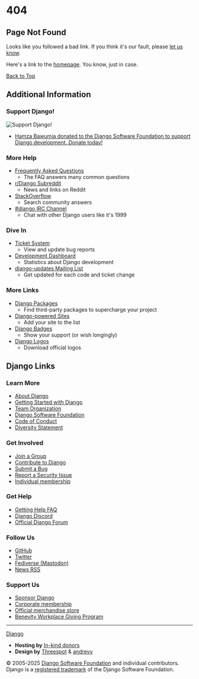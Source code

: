# 404

## Page Not Found

Looks like you followed a bad link. If you think it's our fault, please [let us know](https://github.com/django/djangoproject.com/issues/).

Here's a link to the [homepage](https://www.djangoproject.com/). You know, just in case.

[Back to Top](#top)

## Additional Information

### Support Django!

![Support Django!](https://static.djangoproject.com/img/fundraising-heart.cd6bb84ffd33.svg)

- [Hamza Bawumia donated to the Django Software Foundation to support Django development. Donate today!](https://www.djangoproject.com/fundraising/)

### More Help

- [Frequently Asked Questions](https://docs.djangoproject.com/en/stable/faq/)
  - The FAQ answers many common questions
- [r/Django Subreddit](https://www.reddit.com/r/django/)
  - News and links on Reddit
- [StackOverflow](https://stackoverflow.com/questions/tagged/django)
  - Search community answers
- [#django IRC Channel](irc://irc.libera.chat/django)
  - Chat with other Django users like it's 1999

### Dive In

- [Ticket System](https://code.djangoproject.com/)
  - View and update bug reports
- [Development Dashboard](https://dashboard.djangoproject.com/)
  - Statistics about Django development
- [django-updates Mailing List](https://groups.google.com/group/django-updates)
  - Get updated for each code and ticket change

### More Links

- [Django Packages](https://www.djangopackages.com/)
  - Find third-party packages to supercharge your project
- [Django-powered Sites](https://builtwithdjango.com/projects/)
  - Add your site to the list
- [Django Badges](https://docs.djangoproject.com/community/badges/)
  - Show your support (or wish longingly)
- [Django Logos](https://docs.djangoproject.com/community/logos/)
  - Download official logos

## Django Links

### Learn More

- [About Django](https://www.djangoproject.com/start/overview/)
- [Getting Started with Django](https://www.djangoproject.com/start/)
- [Team Organization](https://docs.djangoproject.com/en/dev/internals/organization/)
- [Django Software Foundation](https://www.djangoproject.com/foundation/)
- [Code of Conduct](https://www.djangoproject.com/conduct/)
- [Diversity Statement](https://www.djangoproject.com/diversity/)

### Get Involved

- [Join a Group](https://www.djangoproject.com/community/)
- [Contribute to Django](https://docs.djangoproject.com/en/dev/internals/contributing/)
- [Submit a Bug](https://docs.djangoproject.com/en/dev/internals/contributing/bugs-and-features/)
- [Report a Security Issue](https://docs.djangoproject.com/en/dev/internals/security/#reporting-security-issues)
- [Individual membership](https://www.djangoproject.com/foundation/individual-members/)

### Get Help

- [Getting Help FAQ](https://docs.djangoproject.com/en/stable/faq/)
- [Django Discord](https://chat.djangoproject.com)
- [Official Django Forum](https://forum.djangoproject.com/)

### Follow Us

- [GitHub](https://github.com/django)
- [Twitter](https://twitter.com/djangoproject)
- [Fediverse (Mastodon)](https://fosstodon.org/@django)
- [News RSS](https://www.djangoproject.com/rss/weblog/)

### Support Us

- [Sponsor Django](https://www.djangoproject.com/fundraising/)
- [Corporate membership](https://docs.djangoproject.com/foundation/corporate-membership/)
- [Official merchandise store](https://django.threadless.com/)
- [Benevity Workplace Giving Program](https://docs.djangoproject.com/foundation/donate/#benevity-giving)

---

[Django](https://www.djangoproject.com/)

- **Hosting by** [In-kind donors](https://www.djangoproject.com/fundraising/#in-kind-donors)
- **Design by** [Threespot](https://www.threespot.com) & [andrevv](http://andrevv.com/)

© 2005-2025 [Django Software Foundation](https://www.djangoproject.com/foundation/) and individual contributors. Django is a [registered trademark](https://www.djangoproject.com/trademarks/) of the Django Software Foundation.